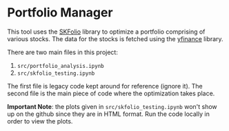 # Portfolio Manager

This tool uses the [SKFolio](https://github.com/skfolio/skfolio) library to optimize a portfolio comprising of various stocks. The data for the stocks is fetched using the [yfinance](https://pypi.org/project/yfinance/) library. 

There are two main files in this project: 
1. `src/portfolio_analysis.ipynb`
2. `src/skfolio_testing.ipynb`

The first file is legacy code kept around for reference (ignore it). The second file is the main piece of code where the optimization takes place. 

**Important Note**: the plots given in `src/skfolio_testing.ipynb` won't show up on the github since they are in HTML format. Run the code locally in order to view the plots. 
